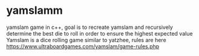 # yamslamm
yamslam game in c++, goal is to recreate yamslam and recursively determine the best die to roll in order to ensure the highest expected value
Yamslam is a dice rolling game similar to yatzhee, rules are here https://www.ultraboardgames.com/yamslam/game-rules.php

